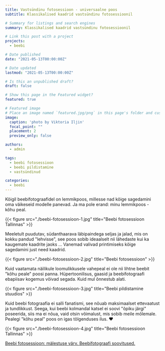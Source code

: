 ```yaml
---
title: Vastsündinu fotosessioon - universaalne poos
subtitle: Klassikalised kaadrid vastsündinu fotosessioonil

# Summary for listings and search engines
summary: Klassikalised kaadrid vastsündinu fotosessioonil

# Link this post with a project
projects: 
  - beebi

# Date published
date: "2021-05-13T00:00:00Z"

# Date updated
lastmod: "2021-05-13T00:00:00Z"

# Is this an unpublished draft?
draft: false

# Show this page in the Featured widget?
featured: true

# Featured image
# Place an image named `featured.jpg/png` in this page's folder and customize its options here.
image:
  caption: 'photo by Viktoria Iljin'
  focal_point: ""
  placement: 2
  preview_only: false

authors:
  - admin

tags:
  - beebi fotosessioon
  - beebi pildistamine
  - vastsündinud

categories:
  - beebi
---
```

Kõigil beebifotograafidel on lemmikpoos, millesse nad kõige sagedamini oma väikeseid modelle panevad.
Ja ma pole erand: minu lemmikpoos - kõhu peal.

{{< figure src="./beebi-fotosessioon-1.jpg" title="Beebi fotosessioon Tallinnas" >}}

Meeletult puudutav, südanthaarava läbipaindega seljas ja jalad, mis on kokku pandud "lehvisse", see poos sobib ideaalselt nii lähedaste kui ka kaugemate kaadrite jaoks ... Vanemad valivad printimiseks kõige sagedamini just need kaadrid.

{{< figure src="./beebi-fotosessioon-2.jpg" title="Beebi fotosessioon" >}}

Kuid vaatamata näilikule loomulikkusele vahepeal ei ole nii lihtne beebit "kõhu peale" poosi panna. Hüpertoonilisus, gaasid ja beebifotograafi ebapiisav kogemus võivad segada.
Kuid mul õnnestub alati.

{{< figure src="./beebi-fotosessioon-3.jpg" title="Beebi pildistamine stuudios" >}}

Kuid beebi fotograafia ei salli fanatismi, see nõuab maksimaalset ettevaatust ja tundlikkust. Seega, kui beebi kolmandal katsel ei soovi "õpiku järgi" poseerida, siis ma ei nõua, vaid otsin võimalust, mis sobib meile mõlemale. Pealegi "kõhu peal" poos on igas tõlgenduses ilus. ♥ ️

{{< figure src="./beebi-fotosessioon-4.jpg" title="Beebi fotosessioon Tallinnas" >}}

[Beebi fotosessioon: mälestuse värv. Beebifotograafi soovitused.](https://www.lastefoto.ee/post/beebi-fotosessioon-malestuse-varv-beebi-fotograafi-soovitused/)